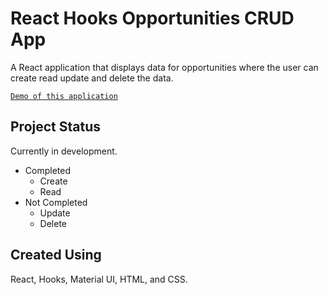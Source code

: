 # React Hooks Opportunities CRUD App

A React application that displays data for opportunities where the user can create read update and delete the data.

[`Demo of this application`](http://www.stryker.dev/react-hooks-opportunities-crud)


## Project Status

Currently in development.

- Completed
  - Create
  - Read
- Not Completed
  - Update
  - Delete


## Created Using

React, Hooks, Material UI, HTML, and CSS.



